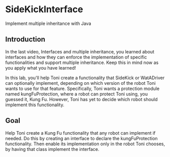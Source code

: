 # SideKickInterface
Implement multiple inheritance with Java

## Introduction
In the last video, Interfaces and multiple inheritance, you learned about interfaces and how they can enforce the implementation of specific functionalities and support multiple inheritance. Keep this in mind now as you apply what you have learned!

In this lab, you'll help Toni create a functionality that SideKick or WatADriver can optionally implement, depending on which version of the robot Toni wants to use for that feature. Specifically, Toni wants a protection module named kungFuProtection, where a robot can protect Toni using, you guessed it, Kung Fu. However, Toni has yet to decide which robot should implement this functionality. 

## Goal
Help Toni create a Kung Fu functionality that any robot can implement if needed. Do this by creating an interface to declare the kungFuProtection functionality. Then enable its implementation only in the robot Toni chooses, by having that class implement the interface. 

